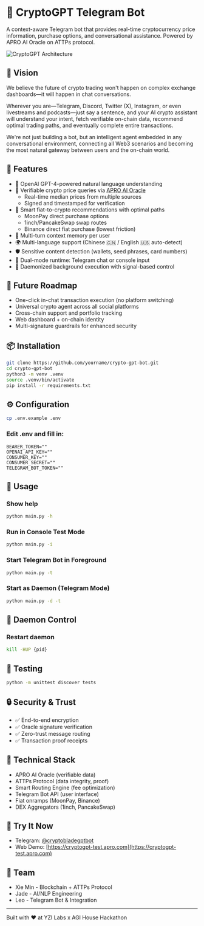 # 🤖 CryptoGPT Telegram Bot


A context-aware Telegram bot that provides real-time cryptocurrency price information, purchase options, and conversational assistance. Powered by APRO AI Oracle on ATTPs protocol.

![CryptoGPT Architecture](https://github.com/yourname/crypto-gpt-bot/raw/main/docs/architecture.png)

## 🌟 Vision

We believe the future of crypto trading won't happen on complex exchange dashboards—it will happen in chat conversations.

Wherever you are—Telegram, Discord, Twitter (X), Instagram, or even livestreams and podcasts—just say a sentence, and your AI crypto assistant will understand your intent, fetch verifiable on-chain data, recommend optimal trading paths, and eventually complete entire transactions.

We're not just building a bot, but an intelligent agent embedded in any conversational environment, connecting all Web3 scenarios and becoming the most natural gateway between users and the on-chain world.

## 🚀 Features

- 🧠 OpenAI GPT-4-powered natural language understanding
- 🔗 Verifiable crypto price queries via [APRO AI Oracle](https://apro.com)
  - Real-time median prices from multiple sources
  - Signed and timestamped for verification
- 💱 Smart fiat-to-crypto recommendations with optimal paths
  - MoonPay direct purchase options
  - 1inch/PancakeSwap swap routes
  - Binance direct fiat purchase (lowest friction)
- 💬 Multi-turn context memory per user
- 🌍 Multi-language support (Chinese 🇨🇳 / English 🇺🇸 auto-detect)
- 🛡️ Sensitive content detection (wallets, seed phrases, card numbers)
- 🧩 Dual-mode runtime: Telegram chat or console input
- 🔧 Daemonized background execution with signal-based control

## 🔮 Future Roadmap

- One-click in-chat transaction execution (no platform switching)
- Universal crypto agent across all social platforms
- Cross-chain support and portfolio tracking
- Web dashboard + on-chain identity
- Multi-signature guardrails for enhanced security

## 📦 Installation

```bash
git clone https://github.com/yourname/crypto-gpt-bot.git
cd crypto-gpt-bot
python3 -m venv .venv
source .venv/bin/activate
pip install -r requirements.txt
```

## ⚙️ Configuration
```bash
cp .env.example .env
```

### Edit .env and fill in:
```
BEARER_TOKEN=""
OPENAI_API_KEY=""
CONSUMER_KEY=""
CONSUMER_SECRET=""
TELEGRAM_BOT_TOKEN=""
```

## 🧪 Usage
### Show help
```bash
python main.py -h
```

### Run in Console Test Mode
```bash
python main.py -i
```

### Start Telegram Bot in Foreground
```bash
python main.py -t
```
### Start as Daemon (Telegram Mode)
```bash
python main.py -d -t
```

## 🧯 Daemon Control
### Restart daemon
```bash
kill -HUP {pid}
```

## 📄 Testing
```bash
python -m unittest discover tests
```

## 🔒 Security & Trust

- ✅ End-to-end encryption
- ✅ Oracle signature verification
- ✅ Zero-trust message routing
- ✅ Transaction proof receipts

## 🧠 Technical Stack

- APRO AI Oracle (verifiable data)
- ATTPs Protocol (data integrity, proof)
- Smart Routing Engine (fee optimization)
- Telegram Bot API (user interface)
- Fiat onramps (MoonPay, Binance)
- DEX Aggregators (1inch, PancakeSwap)

## 🚀 Try It Now

- Telegram: [@cryptobladegptbot](https://t.me/cryptobladegptbot)
- Web Demo: [https://cryptogpt-test.apro.com](https://cryptogpt-test.apro.com)

## 👥 Team

- Xie Min - Blockchain + ATTPs Protocol
- Jade - AI/NLP Engineering
- Leo - Telegram Bot & Integration

---

Built with ❤️ at YZI Labs x AGI House Hackathon